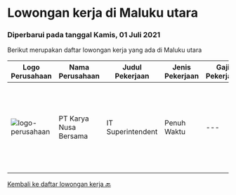 
  # Lowongan kerja di Maluku utara

  ### Diperbarui pada tanggal Kamis, 01 Juli 2021

  Berikut merupakan daftar lowongan kerja yang ada di Maluku utara

  |Logo Perusahaan | Nama Perusahaan | Judul Pekerjaan | Jenis Pekerjaan | Gaji Pekerjaan | Lokasi | Deskripsi | Tanggal diunggah | Pranala |
  | -------------- | --------------- | --------------- | --------- | --------- | -------------- | ------- | ----------- | ----------- |
  |![logo-perusahaan](https://us.123rf.com/450wm/pavelstasevich/pavelstasevich1811/pavelstasevich181101027/112815900-stock-vector-no-image-available-icon-flat-vector.jpg?ver=6)|PT Karya Nusa Bersama|IT Superintendent|Penuh Waktu|---|Maluku Utara|Responsibilities &amp; Duties:IT Networking &amp; Infrastructure Provide first level support &amp; solutions to business units on desktop setup,...|Sabtu, 19 Juni 2021|https://www.jobstreet.co.id/id/job/it-superintendent-3553457?token=0~04534d3e-9982-4a4c-b832-56a56057a2fd&sectionRank=1&jobId=jobstreet-id-job-3553457|


  [Kembali ke daftar lowongan kerja 🔙](../README.md#daftar-lowongan-kerja)
  